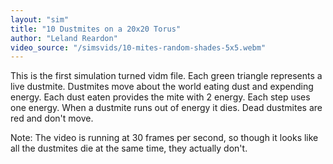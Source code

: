 ```yaml
---
layout: "sim"
title: "10 Dustmites on a 20x20 Torus"
author: "Leland Reardon"
video_source: "/simsvids/10-mites-random-shades-5x5.webm"
---
```

This is the first simulation turned vidm file.
Each green triangle represents a live dustmite.
Dustmites move about the world eating dust and expending energy.
Each dust eaten provides the mite with 2 energy.
Each step uses one energy.
When a dustmite runs out of energy it dies.
Dead dustmites are red and don't move.

Note:
The video is running at 30 frames per second, so though it looks like all the dustmites die at the same time, they actually don't.
